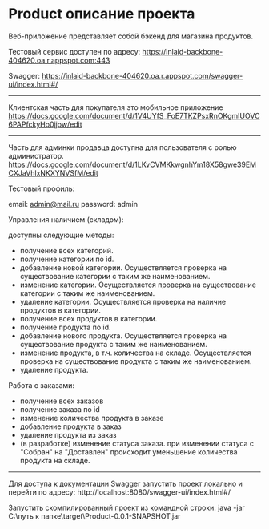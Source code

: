 # Product описание проекта

Веб-приложение представляет собой бэкенд для магазина продуктов.

Тестовый сервис доступен по адресу: https://inlaid-backbone-404620.oa.r.appspot.com:443

Swagger: https://inlaid-backbone-404620.oa.r.appspot.com/swagger-ui/index.html#/

-----------------------------------------------------------------------------------------------------------------------------
Клиентская часть для покупателя это мобильное приложение
https://docs.google.com/document/d/1V4UYfS_FoE7TKZPsxRnOKgmIUOVC6PAPfckyHo0jjow/edit

-----------------------------------------------------------------------------------------------------------------------------
Часть для админки продавца доступна для пользователя с ролью администратор. 
https://docs.google.com/document/d/1LKvCVMKkwgnhYm18X58gwe39EMCXJaVhlxNKXYNVSfM/edit

Тестовый профиль:

email: admin@mail.ru
password: admin

Управления наличием (складом):

доступны следующие методы:
- получение всех категорий.
- получение категории по id.
- добавление новой категории. Осуществляется проверка на существование категории с таким же наименованием.
- изменение категории. Осуществляется проверка на существование категории с таким же наименованием.
- удаление категории. Осуществляется проверка на наличие продуктов в категории.
- получение всех продуктов в категории.
- получение продукта по id.
- добавление нового продукта. Осуществляется проверка на существование продукта с таким же наименованием.
- изменение продукта, в т.ч. количества на складе. Осуществляется проверка на существование продукта с таким же наименованием.
- удаление продукта.


Работа с заказами:
- получение всех заказов
- получение заказа по id
- изменение количества продукта в заказе
- добавление продукта в заказ
- удаление продукта из заказ
- (в разработке) изменение статуса заказа. при изменении статуса с "Собран" на "Доставлен" происходит уменьшение количества продукта на складе.

-----------------------------------------------------------------------------------------------------------------------------
Для доступа к документации Swagger запустить проект локально и перейти по адресу: http://localhost:8080/swagger-ui/index.html#/ 

Запустить скомпилированный проект из командной строки: java -jar C:\путь к папке\target\Product-0.0.1-SNAPSHOT.jar
